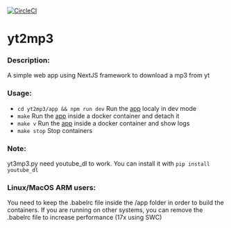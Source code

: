 [![CircleCI](https://circleci.com/gh/busshi/yt2mp3/tree/master.svg?style=svg)](https://circleci.com/gh/busshi/yt2mp3/tree/master)

# yt2mp3

### Description:
A simple web app using NextJS framework to download a mp3 from yt

### Usage:
- ```cd yt2mp3/app && npm run dev``` Run the [app](http://localhost:4242) localy in dev mode
- ```make``` Run the [app](http://localhost:4242) inside a docker container and detach it
- ```make v``` Run the [app](http://localhost:4242) inside a docker container and show logs
- ```make stop``` Stop containers

### Note:
yt3mp3.py need youtube_dl to work. You can install it with ```pip install youtube_dl```

### Linux/MacOS ARM users:
You need to keep the .babelrc file inside the /app folder in order to build the containers. If you are running on other systems, you can remove the .babelrc file to increase performance (17x using SWC)
